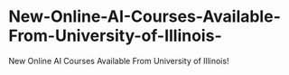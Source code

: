 # New-Online-AI-Courses-Available-From-University-of-Illinois-
New Online AI Courses Available From University of Illinois!
